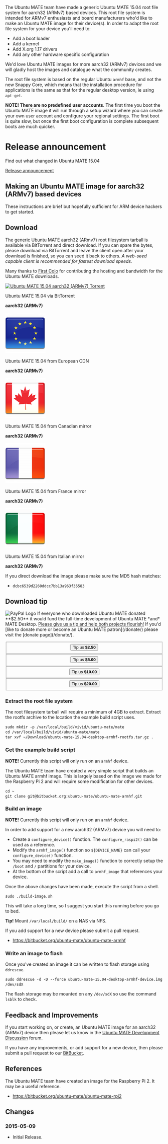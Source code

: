 <!--
.. title: Ubuntu MATE generic armhf rootfs
.. slug: armhf-rootfs
.. date: 2015-05-09 13:01:09 UTC
.. tags: Ubuntu,MATE,armhf,ARMv7,aarch32
.. link:
.. description: Ubuntu MATE 15.04 generic armhf root file system
.. type: text
.. author: Martin Wimpress
-->

The Ubuntu MATE team have made a generic Ubuntu MATE 15.04 root file system for
aarch32 (ARMv7) based devices. This root file system is intended for ARMv7
enthusiasts and board manufacturers who'd like to make an Ubuntu MATE image for
their device(s). In order to adapt the root file system for your device you'll
need to:

  * Add a boot loader
  * Add a kernel
  * Add X.org 1.17 drivers
  * Add any other hardware specific configuration

We'd love Ubuntu MATE images for more aarch32 (ARMv7) devices and we will gladly
host the images and catalogue what the community creates.

The root file system is based on the regular Ubuntu `armhf` base, and not the
new Snappy Core, which means that the installation procedure for applications is
the same as that for the regular desktop version, ie using `apt-get`.

**NOTE! There are no predefined user accounts**. The first time you boot the
Ubuntu MATE image it will run through a setup wizard where you can create your
own user account and configure your regional settings. The first boot is quite
slow, but once the first boot configuration is complete subsequent boots are
much quicker.

<div class="bs-component">
    <div class="jumbotron">
        <h1>Release announcement</h1>
        <p>Find out what changed in Ubuntu MATE 15.04</p>
        <a href="/blog/ubuntu-mate-vivid-final-release/" class="btn btn-primary btn-lg">Release announcement</a>
        </p>
    </div>
</div>

## Making an Ubuntu MATE image for aarch32 (ARMv7) based devices

These instructions are brief but hopefully sufficient for ARM device hackers to
get started.

## Download

The generic Ubuntu MATE aarch32 (ARmv7) root filesystem tarball is available
via BitTorrent and direct download. If you can spare the bytes, please
download via BitTorrent and leave the client open after your download is
finished, so you can seed it back to others. <i>A web-seed capable client is
recommended for fastest download speeds.</i></p>

Many thanks to [First Colo](http://www.first-colo.com) for contributing the
hosting and bandwidth for the Ubuntu MATE downloads.

<div class="row">
  <div class="col-lg-3">
    <div class="well bs-component text-center">
      <a href="https://ubuntu-mate.org/armhf-rootfs/ubuntu-mate-15.04-desktop-armhf-rootfs.tar.gz.torrent">
        <img src="/assets/img/misc/torrent.png" alt="Ubuntu MATE 15.04 aarch32 (ARMv7) Torrent" title="Ubuntu MATE 15.04 aarch32 (ARMv7) Torrent" />
      </a>
      <p>Ubuntu MATE 15.04 via BitTorrent</p><p><b> aarch32 (ARMv7)</b></p>
    </div>
  </div>
  <div class="col-lg-3">
    <div class="well bs-component text-center">
      <a href="https://ubuntu-mate.r.worldssl.net/armhf-rootfs/ubuntu-mate-15.04-desktop-armhf-rootfs.tar.gz">
        <img src="/images/flags/European-Union-Flag-128.png" alt="Ubuntu MATE 15.04 aarch32 (ARMv7) Download" title="Ubuntu MATE 15.04 aarch32 (ARMv7) Download" />
      </a>
      <p>Ubuntu MATE 15.04 from European CDN</p><p><b> aarch32 (ARMv7)</b></p>
    </div>
  </div>
  <div class="col-lg-2">
    <div class="well bs-component text-center">
      <a href="http://can.ubuntu-mate.net/armhf-rootfs/ubuntu-mate-15.04-desktop-armhf-rootfs.tar.gz">
        <img src="/images/flags/Canada-Flag-128.png" alt="Ubuntu MATE 15.04 aarch32 (ARMv7) Download" title="Ubuntu MATE 15.04 aarch32 (ARMv7) Download" />
      </a>
      <p>Ubuntu MATE 15.04 from Canadian mirror</p><p><b> aarch32 (ARMv7)</b></p>
    </div>
  </div>
  <div class="col-lg-2">
    <div class="well bs-component text-center">
      <a href="http://fra.ubuntu-mate.net/armhf-rootfs/ubuntu-mate-15.04-desktop-armhf-rootfs.tar.gz">
        <img src="/images/flags/France-Flag-128.png" alt="Ubuntu MATE 15.04 aarch32 (ARMv7) Download" title="Ubuntu MATE 15.04 aarch32 (ARMv7) Download" />
      </a>
      <p>Ubuntu MATE 15.04 from France mirror</p><p><b> aarch32 (ARMv7)</b></p>
    </div>
  </div>
  <div class="col-lg-2">
    <div class="well bs-component text-center">
      <a href="http://ita.ubuntu-mate.net/armhf-rootfs/ubuntu-mate-15.04-desktop-armhf-rootfs.tar.gz">
        <img src="/images/flags/Italy-Flag-128.png" alt="Ubuntu MATE 15.04 aarch32 (ARMv7) Download" title="Ubuntu MATE 15.04 aarch32 (ARMv7) Download" />
      </a>
      <p>Ubuntu MATE 15.04 from Italian mirror</p><p><b> aarch32 (ARMv7)</b></p>
    </div>
  </div>
</div>

If you direct download the image please make sure the MD5 hash matches:

  * `dcbc6539d2260ddcc7bb13a963f35583`

## Download tip

<img class="right" src="https://www.paypalobjects.com/webstatic/mktg/Logo/pp-logo-100px.png" alt="PayPal Logo">
If everyone who downloaded Ubuntu MATE donated **$2.50** it would
fund the full-time development of Ubuntu MATE *and* MATE
Desktop. <u>Please give us a tip and help both projects flourish!</u> If
you'd [like to donate more or become an Ubuntu MATE patron](/donate/)
please visit the [donate page](/donate/).</p>

<div class="row">
  <div class="col-lg-3">
    <div class="well bs-component" align="center">
      <form name="single" class="form-horizontal" action="https://www.paypal.com/cgi-bin/webscr" method="post">
        <fieldset>
          <button type="submit" class="btn btn-primary">Tip us <b>$2.50</b></button>
        </fieldset>
        <input type="hidden" name="cmd" value="_xclick">
        <input type="hidden" name="business" value="6282B4CZGVCB6">
        <input type="hidden" name="item_name" value="Ubuntu MATE 15.04 armhf-rootfs Download Tip">
        <input type="hidden" name="no_shipping" value="1">
        <input type="hidden" name="no_note" value="1">
        <input type="hidden" name="charset" value="UTF-8">
        <input type="hidden" name="amount" value="2.50">
        <input type="hidden" name="currency_code" value="USD">
        <input type="hidden" name="src" value="1">
        <input type="hidden" name="sra" value="1">
        <input type="hidden" name="return" value="https://ubuntu-mate.org/donation-completed/">
        <input type="hidden" name="cancel_return" value="https://ubuntu-mate.org/donation-cancelled/">
      </form>
    </div>
  </div>
  <div class="col-lg-3">
    <div class="well bs-component" align="center">
      <form name="single" class="form-horizontal" action="https://www.paypal.com/cgi-bin/webscr" method="post">
        <fieldset>
            <button type="submit" class="btn btn-primary">Tip us <b>$5.00</b></button>
        </fieldset>
        <input type="hidden" name="cmd" value="_xclick">
        <input type="hidden" name="business" value="6282B4CZGVCB6">
        <input type="hidden" name="item_name" value="Ubuntu MATE 15.04 armhf-rootfs Download Tip">
        <input type="hidden" name="no_shipping" value="1">
        <input type="hidden" name="no_note" value="1">
        <input type="hidden" name="charset" value="UTF-8">
        <input type="hidden" name="amount" value="5.00">
        <input type="hidden" name="currency_code" value="USD">
        <input type="hidden" name="src" value="1">
        <input type="hidden" name="sra" value="1">
        <input type="hidden" name="return" value="https://ubuntu-mate.org/donation-completed/">
        <input type="hidden" name="cancel_return" value="https://ubuntu-mate.org/donation-cancelled/">
      </form>
    </div>
  </div>
  <div class="col-lg-3">
    <div class="well bs-component" align="center">
      <form name="single" class="form-horizontal" action="https://www.paypal.com/cgi-bin/webscr" method="post">
        <fieldset>
          <button type="submit" class="btn btn-primary">Tip us <b>$10.00</b></button>
        </fieldset>
        <input type="hidden" name="cmd" value="_xclick">
        <input type="hidden" name="business" value="6282B4CZGVCB6">
        <input type="hidden" name="item_name" value="Ubuntu MATE 15.04 armhf-rootfs Download Tip">
        <input type="hidden" name="no_shipping" value="1">
        <input type="hidden" name="no_note" value="1">
        <input type="hidden" name="charset" value="UTF-8">
        <input type="hidden" name="amount" value="10.00">
        <input type="hidden" name="currency_code" value="USD">
        <input type="hidden" name="src" value="1">
        <input type="hidden" name="sra" value="1">
        <input type="hidden" name="return" value="https://ubuntu-mate.org/donation-completed/">
        <input type="hidden" name="cancel_return" value="https://ubuntu-mate.org/donation-cancelled/">
      </form>
    </div>
  </div>
  <div class="col-lg-3">
    <div class="well bs-component" align="center">
      <form name="single" class="form-horizontal" action="https://www.paypal.com/cgi-bin/webscr" method="post">
        <fieldset>
          <button type="submit" class="btn btn-primary">Tip us <b>$20.00</b></button>
        </fieldset>
        <input type="hidden" name="cmd" value="_xclick">
        <input type="hidden" name="business" value="6282B4CZGVCB6">
        <input type="hidden" name="item_name" value="Ubuntu MATE 15.04 armhf-rootfs Download Tip">
        <input type="hidden" name="no_shipping" value="1">
        <input type="hidden" name="no_note" value="1">
        <input type="hidden" name="charset" value="UTF-8">
        <input type="hidden" name="amount" value="20.00">
        <input type="hidden" name="currency_code" value="USD">
        <input type="hidden" name="src" value="1">
        <input type="hidden" name="sra" value="1">
        <input type="hidden" name="return" value="https://ubuntu-mate.org/donation-completed/">
        <input type="hidden" name="cancel_return" value="https://ubuntu-mate.org/donation-cancelled/">
      </form>
    </div>
  </div>
</div>

### Extract the root file system

The root filesystem tarball will require a minimum of 4GB to extract. Extract
the rootfs archive to the location the example build script uses.

    sudo mkdir -p /var/local/build/vivid/ubuntu-mate/mate
    cd /var/local/build/vivid/ubuntu-mate/mate
    tar xvf ~/Download/ubuntu-mate-15.04-desktop-armhf-rootfs.tar.gz .

### Get the example build script

**NOTE!** Currently this script will only run on an `armhf` device.

The Ubuntu MATE team have created a very simple script that builds an Ubuntu
MATE armhf image. This is largely based on the image we made for the Raspberry
Pi 2 and will require some modification for other devices.

    cd ~
    git clone git@bitbucket.org:ubuntu-mate/ubuntu-mate-armhf.git

### Build an image

**NOTE!** Currently this script will only run on an `armhf` device.

In order to add support for a new aarch32 (ARMv7) device you will need to:

  * Create a `configure_device()` function. The `configure_raspi2()` can be used
  as a reference.
  * Modify the `armhf_image()` function so `${DEVICE_NAME}` can call your
  `configure_device()` function.
  * You may need to modify the `make_image()` function to correctly setup the
  `/boot` and `/` partitions for your device.
  * At the bottom of the script add a call to `armhf_image` that references your
  device.

Once the above changes have been made, execute the script from a shell.

    sudo ./build-image.sh

This will take a long time, so I suggest you start this running before you go
to bed.

**Tip!** Mount `/var/local/build/` on a NAS via NFS.

If you add support for a new device please submit a pull request.

  * <https://bitbucket.org/ubuntu-mate/ubuntu-mate-armhf>

### Write an image to flash

Once you've created an image it can be written to flash storage using `ddrescue`.

    sudo ddrescue -d -D --force ubuntu-mate-15.04-desktop-armhf-device.img /dev/sdX

The flash storage may be mounted on any `/dev/sdX` so use the command `lsblk` to
check.

## Feedback and Improvements

If you start working on, or create, an Ubuntu MATE image for an aarch32 (ARMv7) device then
please let us know in the [Ubuntu MATE Development Discussion](https://ubuntu-mate.community/c/development-discussion) forum.

If you have any improvements, or add support for a new device, then please submit
a pull request to our [BitBucket](https://bitbucket.org/ubuntu-mate/ubuntu-mate-armhf).

## References

The Ubuntu MATE team have created an image for the Raspberry Pi 2. It may be a
useful reference.

  * <https://bitbucket.org/ubuntu-mate/ubuntu-mate-rpi2>

## Changes

### 2015-05-09

  * Initial Release.

<script>
  // http://netnix.org/2014/04/27/tracking-downloads-with-google-analytics/
  window.onload = function() {
    var a = document.getElementsByTagName('a');
    for (i = 0; i < a.length; i++) {
      if (a[i].href.match(/^https?:\/\/.+\.(bz2|deb|gz|iso|pdf|torrent|xz|zip)$/i)) {
        a[i].setAttribute('target', '_blank');
        a[i].onclick = function() {
          ga('send', 'event', 'Downloads', 'Click', this.getAttribute('href'));
        };
      }
    }
  }
</script>
